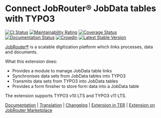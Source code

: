 # Connect JobRouter® JobData tables with TYPO3

[![CI Status](https://github.com/brotkrueml/typo3-jobrouter-data/workflows/CI/badge.svg?branch=master)](https://github.com/brotkrueml/typo3-jobrouter-data/actions?query=workflow%3ACI)
[![Maintainability Rating](https://sonarcloud.io/api/project_badges/measure?project=typo3-jobrouter-data&metric=sqale_rating)](https://sonarcloud.io/dashboard?id=typo3-jobrouter-data)
[![Coverage Status](https://coveralls.io/repos/github/brotkrueml/typo3-jobrouter-data/badge.svg?branch=master)](https://coveralls.io/github/brotkrueml/typo3-jobrouter-data?branch=master)
[![Documentation Status](https://readthedocs.org/projects/typo3-jobrouter-data/badge/?version=latest)](https://typo3-jobrouter.readthedocs.io/projects/data/)
[![Crowdin](https://badges.crowdin.net/typo3-extension-jobrouterdata/localized.svg)](https://crowdin.com/project/typo3-extension-jobrouterdata)
[![Latest Stable Version](https://img.shields.io/packagist/v/brotkrueml/typo3-jobrouter-data.svg?label=stable)](https://packagist.org/packages/brotkrueml/typo3-jobrouter-data)

[JobRouter®](https://www.jobrouter.com/) is a scalable digitization
platform which links processes, data and documents.

What this extension does:
  * Provides a module to manage JobData table links
  * Synchronises data sets from JobData tables into TYPO3
  * Transmits data sets from TYPO3 into JobData tables
  * Provides a form finisher to store form data into a JobData table

The extension supports TYPO3 v10 LTS and TYPO3 v11 LTS.

[Documentation](https://typo3-jobrouter.readthedocs.io/projects/data/) |
[Translation](https://crowdin.com/project/typo3-extension-jobrouterdata) |
[Changelog](https://github.com/brotkrueml/typo3-jobrouter-data/blob/master/CHANGELOG.md) |
[Extension in TER](https://extensions.typo3.org/extension/jobrouter_data/) |
[Extension on JobRouter Marketplace](https://marketplace.jobrouter.com/en/product/typo3-jobrouter-data/)
